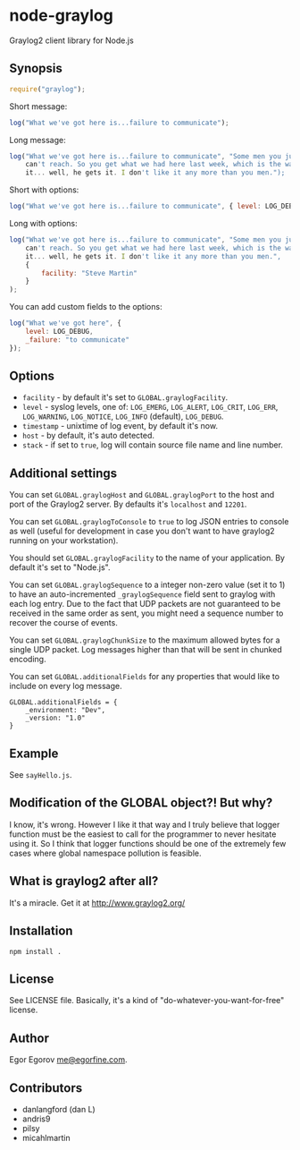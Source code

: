 # node-graylog

Graylog2 client library for Node.js

## Synopsis

```javascript
require("graylog");
```
	
Short message:

```javascript
log("What we've got here is...failure to communicate");
```

Long message:

```javascript
log("What we've got here is...failure to communicate", "Some men you just 
	can't reach. So you get what we had here last week, which is the way he wants 
	it... well, he gets it. I don't like it any more than you men.");
```

Short with options:

```javascript
log("What we've got here is...failure to communicate", { level: LOG_DEBUG });
```

Long with options: 

```javascript
log("What we've got here is...failure to communicate", "Some men you just 
	can't reach. So you get what we had here last week, which is the way he wants 
	it... well, he gets it. I don't like it any more than you men.", 
	{
		facility: "Steve Martin"
	}
);
```

You can add custom fields to the options: 
	
```javascript
log("What we've got here", { 
	level: LOG_DEBUG,
	_failure: "to communicate"
});
```

## Options

* <code>facility</code> - by default it's set to <code>GLOBAL.graylogFacility</code>.
* <code>level</code> - syslog levels, one of: <code>LOG_EMERG</code>, <code>LOG_ALERT</code>, <code>LOG_CRIT</code>, <code>LOG_ERR</code>, <code>LOG_WARNING</code>, <code>LOG_NOTICE</code>, <code>LOG_INFO</code> (default), <code>LOG_DEBUG</code>.
* <code>timestamp</code> - unixtime of log event, by default it's now.
* <code>host</code> - by default, it's auto detected.
* <code>stack</code> - if set to <code>true</code>, log will contain source file name and line number.

## Additional settings

You can set <code>GLOBAL.graylogHost</code> and <code>GLOBAL.graylogPort</code> to the host and port of the Graylog2 server. By defaults it's <code>localhost</code> and <code>12201</code>.

You can set <code>GLOBAL.graylogToConsole</code> to <code>true</code> to log JSON entries to console as well (useful for development in case you don't want to have graylog2 running on your workstation).

You should set <code>GLOBAL.graylogFacility</code> to the name of your application. By default it's set to "Node.js". 

You can set <code>GLOBAL.graylogSequence</code> to a integer non-zero value (set it to 1) to have an auto-incremented <code>_graylogSequence</code> field sent to graylog with each log entry. Due to the fact that UDP packets are not guaranteed to be received in the same order as sent, you might need a sequence number to recover the course of events. 

You can set <code>GLOBAL.graylogChunkSize</code> to the maximum allowed bytes for a single UDP packet. Log messages higher than that will be sent in chunked encoding.  

You can set <code>GLOBAL.additionalFields</code> for any properties that would like to include on every log message.

````
GLOBAL.additionalFields = {
    _environment: "Dev",
    _version: "1.0"
}
````


## Example

See <code>sayHello.js</code>.

## Modification of the GLOBAL object?! But why?

I know, it's wrong. However I like it that way and I truly believe that logger function must be the easiest to call for the programmer to never hesitate using it. So I think that logger functions should be one of the extremely few cases where global namespace pollution is feasible. 

## What is graylog2 after all? 

It's a miracle. Get it at http://www.graylog2.org/

## Installation

	npm install .

## License

See LICENSE file. Basically, it's a kind of "do-whatever-you-want-for-free" license.

## Author

Egor Egorov <me@egorfine.com>.

## Contributors

* danlangford (dan L) 
* andris9
* pilsy 
* micahlmartin
